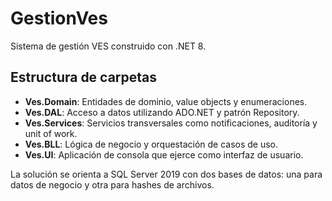# GestionVes

Sistema de gestión VES construido con .NET 8.

## Estructura de carpetas

- **Ves.Domain**: Entidades de dominio, value objects y enumeraciones.
- **Ves.DAL**: Acceso a datos utilizando ADO.NET y patrón Repository.
- **Ves.Services**: Servicios transversales como notificaciones, auditoría y unit of work.
- **Ves.BLL**: Lógica de negocio y orquestación de casos de uso.
- **Ves.UI**: Aplicación de consola que ejerce como interfaz de usuario.

La solución se orienta a SQL Server 2019 con dos bases de datos: una para datos de negocio y otra para hashes de archivos.

